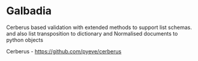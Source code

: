 # Galbadia
Cerberus based validation with extended methods to support list schemas. 
and also list transposition to dictionary and 
Normalised documents to python objects

Cerberus - https://github.com/pyeve/cerberus

